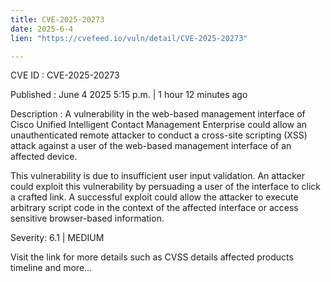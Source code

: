 ```yaml
---
title: CVE-2025-20273
date: 2025-6-4
lien: "https://cvefeed.io/vuln/detail/CVE-2025-20273"

---
```


CVE ID : CVE-2025-20273

Published :  June 4
2025
5:15 p.m. | 1 hour
12 minutes ago

Description : A vulnerability in the web-based management interface of Cisco Unified Intelligent Contact Management Enterprise could allow an unauthenticated
remote attacker to conduct a cross-site scripting (XSS) attack against a user of the web-based management interface of an affected device.

This vulnerability is due to insufficient user input validation. An attacker could exploit this vulnerability by persuading a user of the interface to click a crafted link. A successful exploit could allow the attacker to execute arbitrary script code in the context of the affected interface or access sensitive
browser-based information.

Severity: 6.1 | MEDIUM

Visit the link for more details
such as CVSS details
affected products
timeline
and more...
